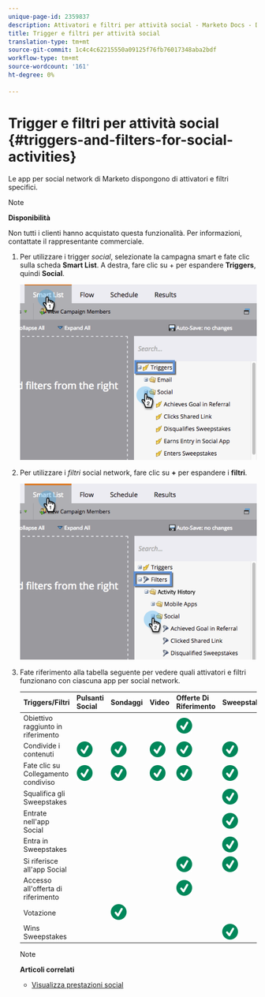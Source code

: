 ```yaml
---
unique-page-id: 2359837
description: Attivatori e filtri per attività social - Marketo Docs - Documentazione prodotto
title: Trigger e filtri per attività social
translation-type: tm+mt
source-git-commit: 1c4c4c62215550a09125f76fb76017348aba2bdf
workflow-type: tm+mt
source-wordcount: '161'
ht-degree: 0%

---
```



# Trigger e filtri per attività social {#triggers-and-filters-for-social-activities}

Le app per social network di Marketo dispongono di attivatori e filtri specifici.

>[!NOTE]
>
>**Disponibilità**
>
>Non tutti i clienti hanno acquistato questa funzionalità. Per informazioni, contattate il rappresentante commerciale.

1. Per utilizzare i trigger *social*, selezionate la campagna smart e fate clic sulla scheda **Smart List**. A destra, fare clic su + per espandere **Triggers**, quindi **Social**.

   ![](assets/image2015-4-23-11-22-39.png)

1. Per utilizzare i *filtri* social network, fare clic su **+** per espandere i **filtri**.

   ![](assets/two-282-29.png)

1. Fate riferimento alla tabella seguente per vedere quali attivatori e filtri funzionano con ciascuna app per social network.

   | Triggers/Filtri | Pulsanti Social | Sondaggi | Video | Offerte Di Riferimento | Sweepstakes |
   |---|---|---|---|---|---|
   | Obiettivo raggiunto in riferimento |  |  |  | ![(tick)](assets/check.svg) |  |
   | Condivide i contenuti | ![(tick)](assets/check.svg) | ![(tick)](assets/check.svg) | ![(tick)](assets/check.svg) | ![(tick)](assets/check.svg) | ![(tick)](assets/check.svg) |
   | Fate clic su Collegamento condiviso | ![(tick)](assets/check.svg) | ![(tick)](assets/check.svg) | ![(tick)](assets/check.svg) | ![(tick)](assets/check.svg) | ![(tick)](assets/check.svg) |
   | Squalifica gli Sweepstakes |  |  |  |  | ![(tick)](assets/check.svg) |
   | Entrate nell&#39;app Social |  |  |  |  | ![(tick)](assets/check.svg) |
   | Entra in Sweepstakes |  |  |  |  | ![(tick)](assets/check.svg) |
   | Si riferisce all&#39;app Social |  |  |  | ![(tick)](assets/check.svg) | ![(tick)](assets/check.svg) |
   | Accesso all&#39;offerta di riferimento |  |  |  | ![(tick)](assets/check.svg) |  |
   | Votazione |  | ![(tick)](assets/check.svg) |  |  |  |
   | Wins Sweepstakes |  |  |  |  | ![(tick)](assets/check.svg) |

   >[!NOTE]
   >
   >**Articoli correlati**
   >
   >* [Visualizza prestazioni social](view-social-performance.md)

